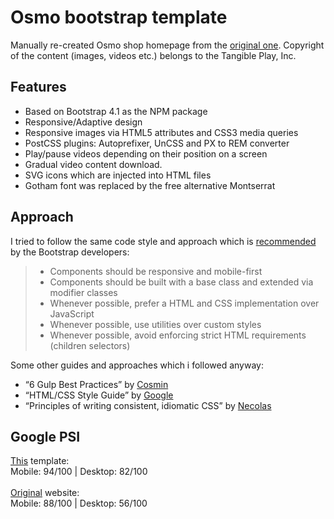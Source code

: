 # Osmo bootstrap template

Manually re-created Osmo shop homepage from the [original one](https://www.playosmo.com/en/). Сopyright of the content (images, videos etc.) belongs to the Tangible Play, Inc.

## Features

* Based on Bootstrap 4.1 as the NPM package
* Responsive/Adaptive design
* Responsive images via HTML5 attributes and CSS3 media queries
* PostCSS plugins: Autoprefixer, UnCSS and PX to REM converter 
* Play/pause videos depending on their position on a screen
* Gradual video content download. 
* SVG icons which are injected into HTML files
* Gotham font was replaced by the free alternative Montserrat

## Approach

I tried to follow the same code style and approach which is [recommended](https://getbootstrap.com/docs/4.1/extend/approach/) by the Bootstrap developers:

> * Components should be responsive and mobile-first
> * Components should be built with a base class and extended via modifier classes
> * Whenever possible, prefer a HTML and CSS implementation over JavaScript
> * Whenever possible, use utilities over custom styles
> * Whenever possible, avoid enforcing strict HTML requirements (children selectors)

Some other guides and approaches which i followed anyway:

* “6 Gulp Best Practices” by [Cosmin](http://blog.rangle.io/angular-gulp-bestpractices/)
* “HTML/CSS Style Guide” by [Google](https://google.github.io/styleguide/htmlcssguide.html)
* “Principles of writing consistent, idiomatic CSS” by [Necolas](https://github.com/necolas/idiomatic-css)

## Google PSI

[This](https://brofox86.github.io/osmo-bootstrap-template/) template: <br>
Mobile: 94/100 | Desktop: 82/100
<br><br>
[Original](https://www.playosmo.com/en/) website: <br>
Mobile: 88/100 | Desktop: 56/100